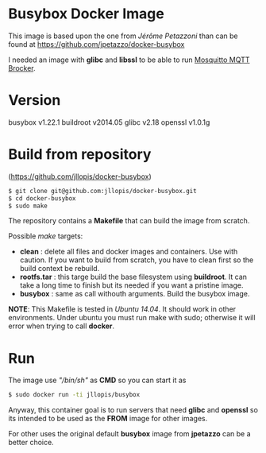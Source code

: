 Busybox Docker Image
====================

This image is based upon the one from _Jérôme Petazzoni_ than can be found
at https://github.com/jpetazzo/docker-busybox

I needed an image with **glibc** and **libssl** to be able to run [Mosquitto MQTT Brocker](http://www.eclipse.org/proposals/technology.mosquitto/).

# Version

busybox   v1.22.1
buildroot v2014.05
glibc     v2.18
openssl   v1.0.1g

# Build from repository

(https://github.com/jllopis/docker-busybox)

````bash
$ git clone git@github.com:jllopis/docker-busybox.git
$ cd docker-busybox
$ sudo make
````

The repository contains a **Makefile** that can build the image from scratch.

Possible *make* targets:

- **clean** : delete all files and docker images and containers. Use with caution.
              If you want to build from scratch, you have to clean first so the
              build context be rebuild.
- **rootfs.tar** : this targe build the base filesystem using **buildroot**. It can
                   take a long time to finish but its needed if you want a pristine image.
- **busybox** : same as call withouth arguments. Build the busybox image.

**NOTE**: This Makefile is tested in _Ubuntu 14.04_. It should work in other environments. Under ubuntu you must
run make with sudo; otherwise it will error when trying to call **docker**.

# Run

The image use _"/bin/sh"_ as **CMD** so you can start it as

````bash
$ sudo docker run -ti jllopis/busybox
````

Anyway, this container goal is to run servers that need **glibc** and **openssl** so its intended
to be used as the **FROM** image for other images.

For other uses the original default **busybox** image from **jpetazzo** can be a better choice.

